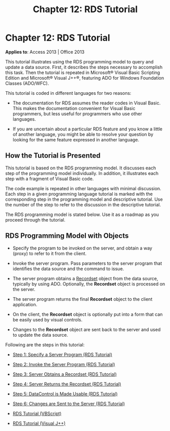 ﻿---
title: 'Chapter 12: RDS Tutorial'
TOCTitle: 'Chapter 12: RDS Tutorial'
ms:assetid: fa44a5e8-e4df-dfdd-d7a1-a870ec3cabdd
ms:mtpsurl: https://msdn.microsoft.com/library/JJ250277(v=office.15)
ms:contentKeyID: 48548837
ms.date: 09/18/2015
mtps_version: v=office.15
---

# Chapter 12: RDS Tutorial


**Applies to**: Access 2013 | Office 2013

This tutorial illustrates using the RDS programming model to query and update a data source. First, it describes the steps necessary to accomplish this task. Then the tutorial is repeated in Microsoft® Visual Basic Scripting Edition and Microsoft® Visual J++®, featuring ADO for Windows Foundation Classes (ADO/WFC).

This tutorial is coded in different languages for two reasons:

  - The documentation for RDS assumes the reader codes in Visual Basic. This makes the documentation convenient for Visual Basic programmers, but less useful for programmers who use other languages.

  - If you are uncertain about a particular RDS feature and you know a little of another language, you might be able to resolve your question by looking for the same feature expressed in another language.

## How the Tutorial is Presented

This tutorial is based on the RDS programming model. It discusses each step of the programming model individually. In addition, it illustrates each step with a fragment of Visual Basic code.

The code example is repeated in other languages with minimal discussion. Each step in a given programming language tutorial is marked with the corresponding step in the programming model and descriptive tutorial. Use the number of the step to refer to the discussion in the descriptive tutorial.

The RDS programming model is stated below. Use it as a roadmap as you proceed through the tutorial.

## RDS Programming Model with Objects

  - Specify the program to be invoked on the server, and obtain a way (proxy) to refer to it from the client.

  - Invoke the server program. Pass parameters to the server program that identifies the data source and the command to issue.

  - The server program obtains a [Recordset](recordset-object-ado.md) object from the data source, typically by using ADO. Optionally, the **Recordset** object is processed on the server.

  - The server program returns the final **Recordset** object to the client application.

  - On the client, the **Recordset** object is optionally put into a form that can be easily used by visual controls.

  - Changes to the **Recordset** object are sent back to the server and used to update the data source.

Following are the steps in this tutorial:

- [Step 1: Specify a Server Program (RDS Tutorial)](step-1-specify-a-server-program-rds-tutorial.md)

- [Step 2: Invoke the Server Program (RDS Tutorial)](step-2-invoke-the-server-program-rds-tutorial.md)

- [Step 3: Server Obtains a Recordset (RDS Tutorial)](step-3-server-obtains-a-recordset-rds-tutorial.md)

- [Step 4: Server Returns the Recordset (RDS Tutorial)](step-4-server-returns-the-recordset-rds-tutorial.md)

- [Step 5: DataControl is Made Usable (RDS Tutorial)](step-5-datacontrol-is-made-usable-rds-tutorial.md)

- [Step 6: Changes are Sent to the Server (RDS Tutorial)](step-6-changes-are-sent-to-the-server-rds-tutorial.md)

- [RDS Tutorial (VBScript)](rds-tutorial-vbscript.md)

- [RDS Tutorial (Visual J++)](rds-tutorial-visual-j.md)